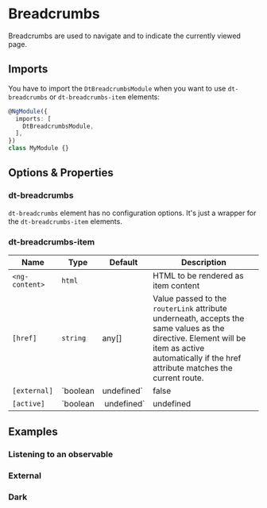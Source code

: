 # Breadcrumbs

<docs-source-example example="DefaultBreadcrumbsExampleComponent"></docs-source-example>

Breadcrumbs are used to navigate and to indicate the currently viewed page.

## Imports

You have to import the `DtBreadcrumbsModule` when you want to use `dt-breadcrumbs` or `dt-breadcrumbs-item` elements:

```typescript
@NgModule({
  imports: [
    DtBreadcrumbsModule,
  ],
})
class MyModule {}
```

## Options & Properties

### dt-breadcrumbs

`dt-breadcrumbs` element has no configuration options. It's just a wrapper for the `dt-breadcrumbs-item` elements.

### dt-breadcrumbs-item

| Name | Type | Default | Description |
| --- | --- | --- | --- |
| `<ng-content>` | `html` | | HTML to be rendered as item content |
| `[href]` | `string` | any[] | Value passed to the `routerLink` attribute underneath, accepts the same values as the directive. Element will be item as active automatically if the href attribute matches the current route. |
| `[external]` | `boolean | undefined` | false | If empty or truthy parameter given, the `href` attribute will not be interpreted as internal router link but rather as en external href |
| `[active]` |`boolean | undefined` | undefined | Renders a text or a link if the parameter is true or false, respectively. If the parameter is not set, `dt-breadcrumbs-item` automatically determines, whether it should be rendered as an active by comparing the passed href value with the current route. |

## Examples

### Listening to an observable

<docs-source-example example="ObservableBreadcrumbsExampleComponent"></docs-source-example>

### External

<docs-source-example example="ExternalBreadcrumbsExampleComponent"></docs-source-example>

### Dark

<docs-source-example example="DarkBreadcrumbsExampleComponent" themedark="true"></docs-source-example>

